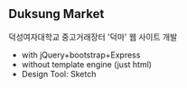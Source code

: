 # <DukMa>

## Duksung Market

덕성여자대학교 중고거래장터 '덕마' 웹 사이트 개발

* with jQuery+bootstrap+Express 
* without template engine (just html)
* Design Tool: Sketch
